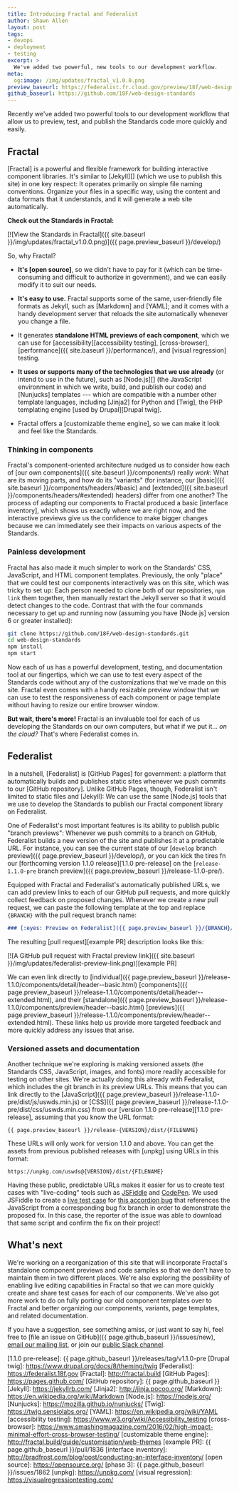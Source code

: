 ```yaml
---
title: Introducing Fractal and Federalist
author: Shawn Allen
layout: post
tags:
- devops
- deployment
- testing
excerpt: >
  We've added two powerful, new tools to our development workflow.
meta:
  og:image: /img/updates/fractal_v1.0.0.png
preview_baseurl: https://federalist.fr.cloud.gov/preview/18f/web-design-standards
github_baseurl: https://github.com/18F/web-design-standards
---
```


<p class="usa-font-lead">
  Recently we've added two powerful tools to our development workflow that
  allow us to preview, test, and publish the Standards code more quickly and
  easily.
</p>

## Fractal
[Fractal] is a powerful and flexible framework for building interactive
component libraries. It's similar to [Jekyll][] (which we use to publish this
site) in one key respect: It operates primarily on simple file naming
conventions. Organize your files in a specific way, using the content and data
formats that it understands, and it will generate a web site automatically.

**Check out the Standards in Fractal:**

[![View the Standards in Fractal]({{ site.baseurl }}/img/updates/fractal_v1.0.0.png)]({{ page.preview_baseurl }}/develop/)

So, why Fractal?

* **It's [open source]**, so we didn't have to pay for it (which can be
  time-consuming and difficult to authorize in government), and we can easily
  modify it to suit our needs.

* **It's easy to use.** Fractal supports some of the same, user-friendly file
  formats as Jekyll, such as [Markdown] and [YAML]; and it comes with a handy
  development server that reloads the site automatically whenever you change a
  file.

* It generates **standalone HTML previews of each component**, which we can use
  for [accessibility][accessibility testing], [cross-browser], [performance]({{
  site.baseurl }}/performance/), and [visual regression] testing.

* **It uses or supports many of the technologies that we use already** (or
  intend to use in the future), such as [Node.js][] (the JavaScript environment
  in which we write, build, and publish our code) and [Nunjucks] templates ---
  which are compatible with a number other template languages, including
  [Jinja2] for Python and [Twig], the PHP templating engine [used by
  Drupal][Drupal twig].

* Fractal offers a [customizable theme engine], so we can make it look and feel
  like the Standards.

### Thinking in components

Fractal's component-oriented architecture nudged us to consider how each of
[our own components]({{ site.baseurl }}/components/) really _work_: What are
its moving parts, and how do its "variants" (for instance, our [basic]({{
site.baseurl }}/components/headers/#basic) and [extended]({{ site.baseurl
}}/components/headers/#extended) headers) differ from one another? The process
of adapting our components to Fractal produced a basic [interface inventory],
which shows us exactly where we are right now, and the interactive previews
give us the confidence to make bigger changes because we can immediately see
their impacts on various aspects of the Standards.

### Painless development

Fractal has also made it much simpler to work on the Standards' CSS,
JavaScript, and HTML component templates. Previously, the only "place" that we
could test our components interactively was on this site, which was tricky to
set up: Each person needed to clone both of our repositories, `npm link` them
together, then manually restart the Jekyll server so that it would detect
changes to the code. Contrast that with the four commands necessary to get up
and running now (assuming you have [Node.js] version 6 or greater installed):

```sh
git clone https://github.com/18F/web-design-standards.git
cd web-design-standards
npm install
npm start
```

Now each of us has a powerful development, testing, and documentation tool at
our fingertips, which we can use to test every aspect of the Standards code
without any of the customizations that we've made on this site. Fractal even
comes with a handy resizable preview window that we can use to test the
responsiveness of each component or page template without having to resize our
entire browser window.

**But wait, there's more!** Fractal is an invaluable tool for each of us
developing the Standards on our own computers, but what if we put it... _on the
cloud?_ That's where Federalist comes in.


## Federalist

In a nutshell, [Federalist] is [GitHub Pages] for government: a platform that
automatically builds and publishes static sites whenever we push commits to our
[GitHub repository]. Unlike GitHub Pages, though, Federalist isn't limited to
static files and [Jekyll]: We can use the same [Node.js] tools that we use to
develop the Standards to publish our Fractal component library on Federalist.

One of Federalist's most important features is its ability to publish public
"branch previews": Whenever we push commits to a branch on GitHub, Federalist
builds a new version of the site and publishes it at a predictable URL. For
instance, you can see the current state of our [`develop` branch preview]({{
page.preview_baseurl }}/develop/), or you can kick the tires fn our
[forthcoming version 1.1.0 release][1.1.0 pre-release] on the
[`release-1.1.0-pre` branch preview]({{ page.preview_baseurl
}}/release-1.1.0-pre/).

Equipped with Fractal and Federalist's automatically published URLs, we can add
preview links to each of our GitHub pull requests, and more quickly collect
feedback on proposed changes. Whenever we create a new pull request, we can
paste the following template at the top and replace `{BRANCH}` with the pull
request branch name:

```md
### [:eyes: Preview on Federalist]({{ page.preview_baseurl }}/{BRANCH}/)
```

The resulting [pull request][example PR] description looks like this:

[![A GitHub pull request with Fractal preview link]({{ site.baseurl }}/img/updates/federalist-preview-link.png)][example PR]

We can even link directly to [individual]({{ page.preview_baseurl
}}/release-1.1.0/components/detail/header--basic.html) [components]({{
page.preview_baseurl }}/release-1.1.0/components/detail/header--extended.html),
and their [standalone]({{ page.preview_baseurl
}}/release-1.1.0/components/preview/header--basic.html) [previews]({{
page.preview_baseurl
}}/release-1.1.0/components/preview/header--extended.html). These links help us
provide more targeted feedback and more quickly address any issues that arise.

### Versioned assets and documentation

Another technique we're exploring is making versioned assets (the Standards
CSS, JavaScript, images, and fonts) more readily accessible for testing on
other sites. We're actually doing this already with Federalist, which includes
the git branch in its preview URLs. This means that you can link directly to
the [JavaScript]({{ page.preview_baseurl
}}/release-1.1.0-pre/dist/js/uswds.min.js) or [CSS]({{ page.preview_baseurl
}}/release-1.1.0-pre/dist/css/uswds.min.css) from our [version 1.1.0
pre-release][1.1.0 pre-release], assuming that you know the URL format:

```
{{ page.preview_baseurl }}/release-{VERSION}/dist/{FILENAME}
```

These URLs will only work for version 1.1.0 and above. You can get the assets
from previous published releases with [unpkg] using URLs in this format:

```
https://unpkg.com/uswds@{VERSION}/dist/{FILENAME}
```

Having these public, predictable URLs makes it easier for us to create test
cases with "live-coding" tools such as [JSFiddle](https://jsfiddle.net) and
[CodePen](https://codepen.io). We used JSFiddle to create a [live test
case](https://jsfiddle.net/47Lpu62z/9/) for [this accordion
bug](https://github.com/18F/web-design-standards/issues/1762) that references
the JavaScript from a corresponding bug fix branch in order to demonstrate the
proposed fix. In this case, the reporter of the issue was able to download that
same script and confirm the fix on their project!

## What's next

We're working on a reorganization of this site that will incorporate Fractal's
standalone component previews and code samples so that we don't have to
maintain them in two different places. We're also exploring the possibility of
enabling live editing capabilities in Fractal so that we can more quickly
create and share test cases for each of our components. We've also got more
work to do on fully porting our old component templates over to Fractal and
better organizing our components, variants, page templates, and related
documentation.

If you have a suggestion, see something amiss, or just want to say hi, feel
free to [file an issue on GitHub]({{ page.github_baseurl }}/issues/new),
[email our mailing list](mailto:uswebdesignstandards@gsa.gov), or join our
[public Slack channel](https://chat.18f.gov/).


[1.1.0 pre-release]: {{ page.github_baseurl }}/releases/tag/v1.1.0-pre
[Drupal twig]: https://www.drupal.org/docs/8/theming/twig
[Federalist]: https://federalist.18f.gov
[Fractal]: http://fractal.build
[GitHub Pages]: https://pages.github.com/
[GitHub repository]: {{ page.github_baseurl }}
[Jekyll]: https://jekyllrb.com/
[Jinja2]: http://jinja.pocoo.org/
[Markdown]: https://en.wikipedia.org/wiki/Markdown
[Node.js]: https://nodejs.org/
[Nunjucks]: https://mozilla.github.io/nunjucks/
[Twig]: https://twig.sensiolabs.org/
[YAML]: https://en.wikipedia.org/wiki/YAML
[accessibility testing]: https://www.w3.org/wiki/Accessibility_testing
[cross-browser]: https://www.smashingmagazine.com/2016/02/high-impact-minimal-effort-cross-browser-testing/
[customizable theme engine]: http://fractal.build/guide/customisation/web-themes
[example PR]: {{ page.github_baseurl }}/pull/1836
[interface inventory]: http://bradfrost.com/blog/post/conducting-an-interface-inventory/
[open source]: https://opensource.org/
[phase 3]: {{ page.github_baseurl }}/issues/1862
[unpkg]: https://unpkg.com/
[visual regression]: https://visualregressiontesting.com/
